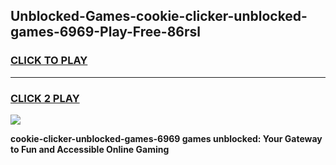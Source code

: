 
## Unblocked-Games-cookie-clicker-unblocked-games-6969-Play-Free-86rsl
<h3>
<a href="https://premium76.site?title=cookie-clicker-unblocked-games-6969&ref=15A">CLICK TO PLAY</a></h3>
<hr>

<h3>
<a href="https://premium76.site?title=cookie-clicker-unblocked-games-6969&ref=15A">CLICK 2 PLAY</a>
  
</h3>

<a href="https://premium76.site?title=cookie-clicker-unblocked-games-6969&ref=15A"><img src="https://clearcache.store/games.png"></a>


**cookie-clicker-unblocked-games-6969 games unblocked: Your Gateway to Fun and Accessible Online Gaming**
